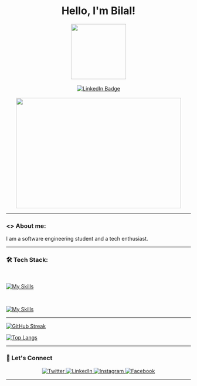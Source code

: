 <div id="header" align="center">
  <h1 align="center">
  Hello, I'm Bilal!
  </h1>
  <div>
    <img src="https://media4.giphy.com/media/v1.Y2lkPTc5MGI3NjExdWVnNXh6Ym5vODFmcTJjcXlxZmg3bGFhcjI3NXM4dmVva2I1aTZtaCZlcD12MV9pbnRlcm5hbF9naWZfYnlfaWQmY3Q9Zw/JqmupuTVZYaQX5s094/giphy.webp" width="150"/>
  </div>
  <br>
  <div id="badges">
    <a href="https://www.linkedin.com/in/bilalr4m/">
      <img src="https://img.shields.io/badge/LinkedIn-blue?style=for-the-badge&logo=linkedin&logoColor=white" alt="LinkedIn Badge"/>
    </a>
  </div>
  <br>
  <div>
    <img src="https://komarev.com/ghpvc/?username=BilalR4M&style=flat-square&color=blue" alt=""/>
  </div>
</div>

<div align="center">
  <img src="https://media4.giphy.com/media/v1.Y2lkPTc5MGI3NjExazV4anRib2puNWl4Njlxc3V6eW5waTFhMDR3ODY1cWRwY2huOG45YyZlcD12MV9pbnRlcm5hbF9naWZfYnlfaWQmY3Q9Zw/l7zabeVIt16efVp6wg/giphy.webp" width="450" height="300"/>
</div>

---

### <> About me:

I am a software engineering student and a tech enthusiast.


---

### :hammer_and_wrench: Tech Stack:

<br>

[![My Skills](https://skillicons.dev/icons?i=c,cpp,java,kotlin,python,js,ts,php,html,css,tailwind)](https://skillicons.dev)

<br>

[![My Skills](https://skillicons.dev/icons?i=react,nodejs,nextjs,spring,mongodb,jest,mysql,androidstudio,figma,git)](https://skillicons.dev)

---

[![GitHub Streak](http://github-readme-streak-stats.herokuapp.com?user=BilalR4M&theme=dark&border_radius=15&date_format=j%20M%5B%20Y%5D)](https://git.io/streak-stats)

[![Top Langs](https://github-readme-stats.vercel.app/api/top-langs/?username=BilalR4M&layout=compact&theme=dark&border_radius=15&)](https://github.com/anuraghazra/github-readme-stats)

---

### 🔗 Let's Connect 

<p align="center">
  <a href="https://x.com/bilz0_0" target="_blank">
    <img src="https://img.shields.io/badge/twitter-%231DA1F2.svg?&style=for-the-badge&logo=twitter&logoColor=white&color=071A2C" alt="Twitter"/>
  </a>
  <a href="https://www.linkedin.com/in/bilalr4m/" target="_blank">
    <img src="https://img.shields.io/badge/linkedin-%230077B5.svg?&style=for-the-badge&logo=linkedin&logoColor=white&color=071A2C" alt="LinkedIn"/>
  </a>
  <a href="https://www.instagram.com/bilz0_0/" target="_blank">
    <img src="https://img.shields.io/badge/instagram-%23E4405F.svg?&style=for-the-badge&logo=instagram&logoColor=white&color=071A2C" alt="Instagram"/>
  </a>
  <a href="https://www.facebook.com/mohommed.bilal.3/" target="_blank">
    <img src="https://img.shields.io/badge/facebook-%231877F2.svg?&style=for-the-badge&logo=facebook&logoColor=white&color=071A2C" alt="Facebook"/>
  </a>
</p>

---
